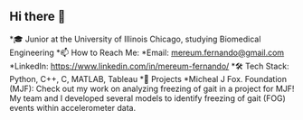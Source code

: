 ## Hi there 👋
*🎓 Junior at the University of Illinois Chicago, studying Biomedical Engineering
*📫 How to Reach Me:
  *Email: mereum.fernando@gmail.com
  *LinkedIn: https://www.linkedin.com/in/mereum-fernando/ 
*🛠 Tech Stack: Python, C++, C, MATLAB, Tableau
*👯 Projects 
  *Micheal J Fox. Foundation (MJF): Check out my work on analyzing freezing of gait in a project for MJF! My team and I developed several models to identify freezing of gait (FOG) events within accelerometer data.


<!--
**MereumF/MereumF** is a ✨ _special_ ✨ repository because its `README.md` (this file) appears on your GitHub profile.

Here are some ideas to get you started:

- 🔭 I’m currently working on ...
- 🌱 I’m currently learning ...
- 👯 I’m looking to collaborate on ...
- 🤔 I’m looking for help with ...
- 💬 Ask me about ...
- 📫 How to reach me: ...
- 😄 Pronouns: ...
- ⚡ Fun fact: ...
-->
